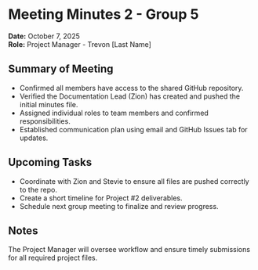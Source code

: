 # Meeting Minutes 2 - Group 5
**Date:** October 7, 2025  
**Role:** Project Manager - Trevon [Last Name]  

## Summary of Meeting
- Confirmed all members have access to the shared GitHub repository.  
- Verified the Documentation Lead (Zion) has created and pushed the initial minutes file.  
- Assigned individual roles to team members and confirmed responsibilities.  
- Established communication plan using email and GitHub Issues tab for updates.  

## Upcoming Tasks
- Coordinate with Zion and Stevie to ensure all files are pushed correctly to the repo.  
- Create a short timeline for Project #2 deliverables.  
- Schedule next group meeting to finalize and review progress.  

## Notes
The Project Manager will oversee workflow and ensure timely submissions for all required project files.
